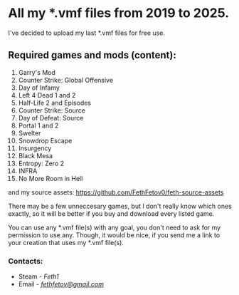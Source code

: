 # All my \*.vmf files from 2019 to 2025.

I've decided to upload my last *.vmf files for free use.

## Required games and mods (content):
1. Garry's Mod
2. Counter Strike: Global Offensive
3. Day of Infamy
4. Left 4 Dead 1 and 2
5. Half-Life 2 and Episodes
6. Counter Strike: Source
7. Day of Defeat: Source
8. Portal 1 and 2
9. Swelter
10. Snowdrop Escape
11. Insurgency
12. Black Mesa
13. Entropy: Zero 2
14. INFRA
15. No More Room in Hell

and my source assets: https://github.com/FethFetov0/feth-source-assets

There may be a few unneccesary  games, but I don't really know which ones exactly, so it will be better if you buy and download every listed game.

You can use any *.vmf file(s) with any goal, you don't need to ask for my permission to use any. Though, it would be nice, if you send me a link to your creation that uses my *.vmf file(s).

### Contacts:
- Steam - *Feth1*
- Email - *fethfetov@gmail.com*
